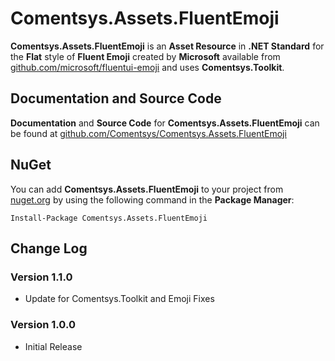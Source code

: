 # Comentsys.Assets.FluentEmoji

**Comentsys.Assets.FluentEmoji** is an **Asset Resource** in **.NET Standard** for the **Flat** style of **Fluent Emoji** created by **Microsoft** available from [github.com/microsoft/fluentui-emoji](https://github.com/microsoft/fluentui-emoji) and uses **Comentsys.Toolkit**.

## Documentation and Source Code

**Documentation** and **Source Code** for **Comentsys.Assets.FluentEmoji** can be found at [github.com/Comentsys/Comentsys.Assets.FluentEmoji](https://github.com/Comentsys/Comentsys.Assets.FluentEmoji)

## NuGet

You can add **Comentsys.Assets.FluentEmoji** to your project from [nuget.org](https://nuget.org) by using the following command in the **Package Manager**:

```
Install-Package Comentsys.Assets.FluentEmoji
```

## Change Log

### Version 1.1.0

- Update for Comentsys.Toolkit and Emoji Fixes

### Version 1.0.0

- Initial Release

